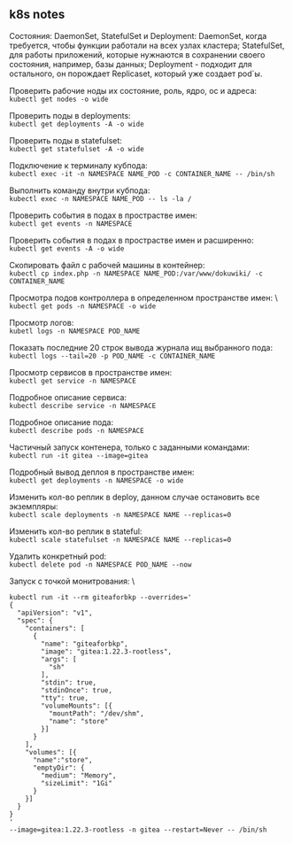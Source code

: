 ## k8s notes

Состояния: DaemonSet, StatefulSet и Deployment:
DaemonSet, когда требуется, чтобы функции работали на всех узлах кластера;
StatefulSet, для работы приложений, которые нужнаются в сохранении своего состояния, например, базы данных;
Deployment - подходит для остального, он порождает Replicaset, который уже создает pod`ы.

Проверить рабочие ноды их состояние, роль, ядро, ос и адреса: \
```kubectl get nodes -o wide```

Проверить поды в deployments: \
```kubectl get deployments -A -o wide```

Проверить поды в statefulset: \
```kubectl get statefulset -A -o wide```

Подключение к терминалу кубпода: \
```kubectl exec -it -n NAMESPACE NAME_POD -с CONTAINER_NAME -- /bin/sh```

Выполнить команду внутри кубпода: \
```kubectl exec -n NAMESPACE NAME_POD -- ls -la /```

Проверить события в подах в прострастве имен: \
```kubectl get events -n NAMESPACE```

Проверить события в подах в прострастве имен и расширенно: \
```kubectl get events -A -o wide```

Скопировать файл с рабочей машины в контейнер: \
```kubectl cp index.php -n NAMESPACE NAME_POD:/var/www/dokuwiki/ -c CONTAINER_NAME```

Просмотра подов контроллера в определенном пространстве имен: \ 
```kubectl get pods -n NAMESPACE -o wide```

Просмотр логов: \
```kubetl logs -n NAMESPACE POD_NAME```

Показать последние 20 строк вывода журнала ищ выбранного пода: \
```kubectl logs --tail=20 -p POD_NAME -c CONTAINER_NAME```

Просмотр сервисов в пространстве имен: \
```kubectl get service -n NAMESPACE```

Подробное описание сервиса: \
```kubectl describe service -n NAMESPACE```

Подробное описание пода: \
```kubectl describe pods -n NAMESPACE```

Частичный запуск контенера, только с заданными командами: \
```kubectl run -it gitea --image=gitea```

Подробный вывод деплоя в пространстве имен: \
```kubectl get deployments -n NAMESPACE -o wide```

Изменить кол-во реплик в deploy, данном случае остановить все экземпляры: \
```kubectl scale deployments -n NAMESPACE NAME --replicas=0```

Изменить кол-во реплик в stateful: \
```kubectl scale statefulset -n NAMESPACE NAME --replicas=0```

Удалить конкретный pod: \
```kubectl delete pod -n NAMESPACE POD_NAME --now```

Запуск с точкой монитрования: \
```
kubectl run -it --rm giteaforbkp --overrides='
{
  "apiVersion": "v1",
  "spec": {
    "containers": [
      {
        "name": "giteaforbkp",
        "image": "gitea:1.22.3-rootless",
        "args": [
          "sh"
        ],
        "stdin": true,
        "stdinOnce": true,
        "tty": true,
        "volumeMounts": [{
          "mountPath": "/dev/shm",
          "name": "store"
        }]
      }
    ],
    "volumes": [{
      "name":"store",
      "emptyDir": {
        "medium": "Memory",
        "sizeLimit": "1Gi"
      }
    }]
  }
}
'
--image=gitea:1.22.3-rootless -n gitea --restart=Never -- /bin/sh
